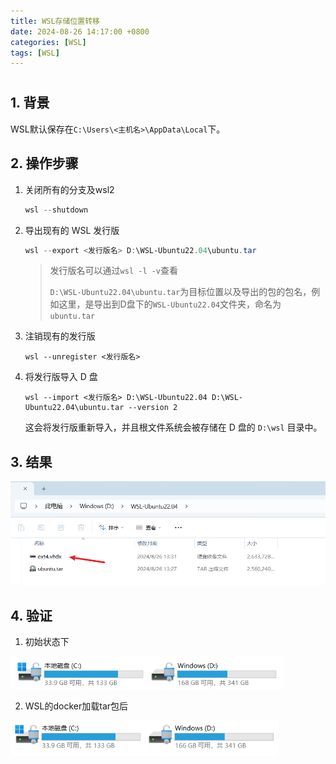 ```yaml
---
title: WSL存储位置转移
date: 2024-08-26 14:17:00 +0800
categories: [WSL]
tags: [WSL]
---
```

# 

## 1. 背景

WSL默认保存在`C:\Users\<主机名>\AppData\Local`下。

## 2. 操作步骤

1. 关闭所有的分支及wsl2

   ```powershell
   wsl --shutdown
   ```

2. 导出现有的 WSL 发行版

   ```powershell
   wsl --export <发行版名> D:\WSL-Ubuntu22.04\ubuntu.tar
   ```

   > 发行版名可以通过`wsl -l -v`查看
   >
   > `D:\WSL-Ubuntu22.04\ubuntu.tar`为目标位置以及导出的包的包名，例如这里，是导出到D盘下的`WSL-Ubuntu22.04`文件夹，命名为`ubuntu.tar`

3. 注销现有的发行版

   ```
   wsl --unregister <发行版名>
   ```

4. 将发行版导入 D 盘

   ```
   wsl --import <发行版名> D:\WSL-Ubuntu22.04 D:\WSL-Ubuntu22.04\ubuntu.tar --version 2
   ```

   这会将发行版重新导入，并且根文件系统会被存储在 D 盘的 `D:\wsl` 目录中。

## 3. 结果

<img src="/assets/WSL存储位置转移.assets/image-20240826133225384.png" alt="image-20240826133225384" style="zoom:80%;" />

## 4. 验证

1. 初始状态下

<img src="/assets/WSL存储位置转移.assets/image-20240826133548479.png" alt="image-20240826133548479" style="zoom: 67%;" />

2. WSL的docker加载tar包后



<img src="/assets/WSL存储位置转移.assets/image-20240826133847728.png" alt="image-20240826133847728" style="zoom: 67%;" />













